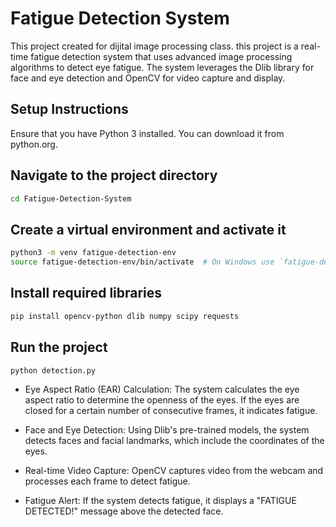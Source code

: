 # Fatigue Detection System

This project created for dijital image processing class. this project is a real-time fatigue detection system that uses advanced image processing algorithms to detect eye fatigue. The system leverages the Dlib library for face and eye detection and OpenCV for video capture and display.

## Setup Instructions

Ensure that you have Python 3 installed. You can download it from python.org.

## Navigate to the project directory
```bash
cd Fatigue-Detection-System
```

## Create a virtual environment and activate it
```bash
python3 -m venv fatigue-detection-env
source fatigue-detection-env/bin/activate  # On Windows use `fatigue-detection-env\Scripts\activate`
```

## Install required libraries
```bash
pip install opencv-python dlib numpy scipy requests
```

## Run the project
```bash
python detection.py
```

- Eye Aspect Ratio (EAR) Calculation: The system calculates the eye aspect ratio to determine the openness of the eyes. If the eyes are closed for a certain number of consecutive frames, it indicates fatigue.

- Face and Eye Detection: Using Dlib's pre-trained models, the system detects faces and facial landmarks, which include the coordinates of the eyes.

- Real-time Video Capture: OpenCV captures video from the webcam and processes each frame to detect fatigue.

- Fatigue Alert: If the system detects fatigue, it displays a "FATIGUE DETECTED!" message above the detected face.
